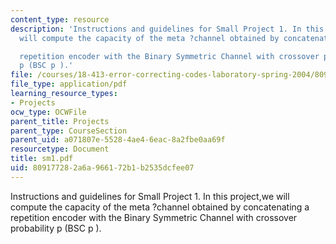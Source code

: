 ```yaml
---
content_type: resource
description: 'Instructions and guidelines for Small Project 1. In this project,we
  will compute the capacity of the meta ?channel obtained by concatenating a

  repetition encoder with the Binary Symmetric Channel with crossover probability
  p (BSC p ).'
file: /courses/18-413-error-correcting-codes-laboratory-spring-2004/809177282a6a966172b1b2535dcfee07_sm1.pdf
file_type: application/pdf
learning_resource_types:
- Projects
ocw_type: OCWFile
parent_title: Projects
parent_type: CourseSection
parent_uid: a071807e-5528-4ae4-6eac-8a2fbe0aa69f
resourcetype: Document
title: sm1.pdf
uid: 80917728-2a6a-9661-72b1-b2535dcfee07
---
```

Instructions and guidelines for Small Project 1. In this project,we will compute the capacity of the meta ?channel obtained by concatenating a
repetition encoder with the Binary Symmetric Channel with crossover probability p (BSC p ).

